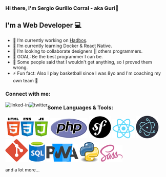 ### Hi there, I'm Sergio Gurillo Corral - aka Guri👋

## I'm a Web Developer 💻

- 🔭 I’m currently working on [Hadbos](https://www.hadbos.com).
- 🌱 I’m currently learning Docker & React Native.
- 👯 I’m looking to collaborate designers || others programmers.
- 💯 GOAL: Be the best programmer I can be.
- 💪 Some people said that I wouldn't get anything, so I proved them wrong.
- ⚡ Fun fact: Also I play basketball since I was 8yo and I'm coaching my own team 🏀

### Connect with me:
[<img align="left" alt="linked-in" src="https://img.shields.io/badge/linkedin-%230077B5.svg?&style=for-the-badge&logo=linkedin&logoColor=white" />](https://www.linkedin.com/in/sergio-gurillo-corral-2585431b0/)
[<img align="left" alt="twitter" src="https://img.shields.io/badge/twitter-%231DA1F2.svg?&style=for-the-badge&logo=twitter&logoColor=white" />](https://twitter.com/Guuri11)

### Some Languages & Tools:
![html&css&js](https://github.com/Guuri11/tech-img/blob/master/htmlcssjs.png "htmlcssjs") 
![php](https://github.com/Guuri11/tech-img/blob/master/php.png "php")
![symfony](https://github.com/Guuri11/tech-img/blob/master/symfony.png "symfony")
![reactjs](https://github.com/Guuri11/tech-img/blob/master/react.png "react")
![electron](https://github.com/Guuri11/tech-img/blob/master/electron.png "electron")
![git](https://github.com/Guuri11/tech-img/blob/master/git.png "git")
![sql](https://github.com/Guuri11/tech-img/blob/master/sql-logo.png "sql-logo")
![pwa](https://github.com/Guuri11/tech-img/blob/master/pwa.png "pwa")
![python](https://github.com/Guuri11/tech-img/blob/master/python.png "python")
![sass](https://github.com/Guuri11/tech-img/blob/master/sass.png "sass")

and a lot more...
